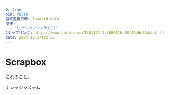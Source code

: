 ```yaml
---
Q: true
pin: false
最終更新日時: Invalid date
関連:
  - "[[ナレッジシステム]]"
2ホップリンク: https://www.notion.so/1381121f1cf68081bc88f4646e334abd, https://www.notion.so/1611121f1cf6809fbcf4fdd9a96984d5, https://www.notion.so/37dc6fa32cfe48cdb6ee6c64ce354faa, https://www.notion.so/3cd021df0fe5432db1eeb34ac96356ed, https://www.notion.so/4b37b1908a4e43f1b0ce10a612bddb35, https://www.notion.so/7722a553f91d46469988e480c373f571, https://www.notion.so/9e149cc4e75744ba8873064637fa9099, https://www.notion.so/a27b512127ec4b5b9b9d5dfd96794848, https://www.notion.so/c161cce97afe49788090b1d3a76fa2ba, https://www.notion.so/c670108ea7bf43cf863b8e0e7601ca28
date: 2024-12-27T22:36
---
```

# Scrapbox

これのこと。

ナレッジシステム
